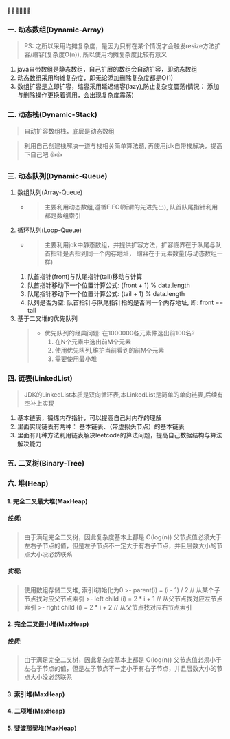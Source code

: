 🚀🚀🚀🚀🚀🚀

### 一. 动态数组(Dynamic-Array)

> PS: 之所以采用均摊复杂度，是因为只有在某个情况才会触发resize方法扩容/缩容(复杂度O(n)), 所以使用均摊复杂度比较有意义

  1. java自带数组是静态数组，自己扩展的数组会自动扩容，即动态数组
  2. 动态数组采用均摊复杂度，即无论添加删除复杂度都是O(1)
  3. 数组扩容是立即扩容，缩容采用延迟缩容(lazy),防止复杂度震荡(情況： 添加与删除操作更换着调用，会出现复杂度震荡)


### 二. 动态栈(Dynamic-Stack)

  > 自动扩容数组栈，底层是动态数组

  > 利用自己创建栈解决一道与栈相关简单算法题, 再使用jdk自带栈解决，提高下自己吧 👍👍


### 三. 动态队列(Dynamic-Queue)

  1. 数组队列(Array-Queue)
     -  > 主要利用动态数组,遵循FIFO(所谓的先进先出), 队首队尾指针利用都是数组索引
  2. 循环队列(Loop-Queue)
     -  > 主要利用jdk中静态数组，并提供扩容方法，扩容临界在于队尾与队首指针是否指到同一个内存地址， 缩容在于元素数量(与动态数组一样)
     1. 队首指针(front)与队尾指针(tail)移动与计算
     2. 队首指针移动下一个位置计算公式:  (front + 1) % data.length
     3. 队尾指针移动下一个位置计算公式:  (tail + 1) % data.length
     4. 队列是否为空:   队首指针与队尾指针指的是否同一个内存地址, 即:  front == tail
  3. 基于二叉堆的优先队列
     >- 优先队列的经典问题: 在1000000各元素仲选出前100名?
     >    1. 在N个元素中选出前M个元素
     >    2. 使用优先队列,维护当前看到的前M个元素
     >    3. 需要使用最小堆


### 四. 链表(LinkedList)

  > JDK的LinkedList本质是双向循环表,本LinkedList是简单的单向链表,后续有空补上实现


  1. 基本链表，锻炼内存指针，可以提高自己对内存的理解
  2. 里面实现链表有两种： 基本链表、（带虚拟头节点）的基本链表
  3. 里面有几种方法利用链表解决leetcode的算法问题，提高自己数据结构与算法解决能力


### 五. 二叉树(Binary-Tree)


### 六. 堆(Heap)

  #### 1. 完全二叉最大堆(MaxHeap)

  ##### 性质:
   > 由于满足完全二叉树，因此复杂度基本上都是 O(log(n))
   > 父节点值必须大于左右子节点的值，但是左子节点不一定大于有右子节点，并且层数大小的节点大小没必然联系

  ##### 实现:
   > 使用数组存储二叉堆, 索引i初始化为0
    >-  parent(i) = (i - 1) / 2       // 从某个子节点找对应父节点索引
    >-  left child (i) = 2 * i + 1    // 从父节点找对应左节点索引
    >-  right child (i) = 2 * i + 2   // 从父节点找对应右节点索引

  #### 2. 完全二叉最小堆(MaxHeap)
  ##### 性质:
   > 由于满足完全二叉树，因此复杂度基本上都是 O(log(n))
   > 父节点值必须小于左右子节点的值，但是左子节点不一定小于有右子节点，并且层数大小的节点大小没必然联系

  #### 3. 索引堆(MaxHeap)

  #### 4. 二项堆(MaxHeap)

  #### 5. 婓波那契堆(MaxHeap)
